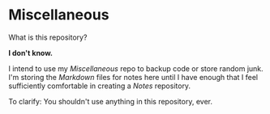 # Miscellaneous

What is this repository?

**I don't know.**

I intend to use my _Miscellaneous_ repo to backup code or store random junk. I'm storing the _Markdown_ files for notes here until I have enough that I feel sufficiently comfortable in creating a _Notes_ repository.

To clarify: You shouldn't use anything in this repository, ever.
